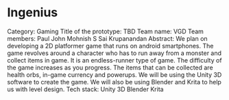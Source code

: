 # Ingenius
Category: Gaming
Title of the prototype: TBD
Team name: VGD
Team members:
Paul John
Mohnish S
Sai Krupanandan
Abstract:
We plan on developing a 2D platformer game that runs on android smartphones.
The game revolves around a character who has to run away from a monster and collect
items in game. It is an endless-runner type of game. The difficulty of the game increases as
you progress. The items that can be collected are health orbs, in-game currency and
powerups. We will be using the Unity 3D software to create the game. We will also be using
Blender and Krita to help us with level design.
Tech stack:
Unity 3D
Blender
Krita
